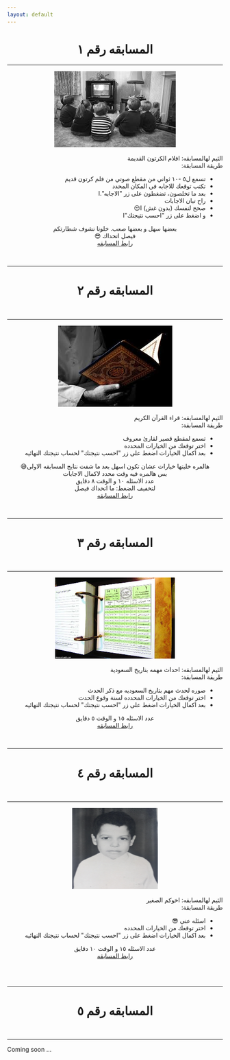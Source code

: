 ```yaml
---
layout: default
---
```


<center> <h1>المسابقه رقم ١</h1> </center>

* * *

<p align="center"> 
<img src="./media/week1/theme_1.jpeg">
</p>

<p style="text-align:center" dir="rtl">


<div dir="RTL">
الثيم لهالمسابقه: افلام الكرتون القديمة 
<br>
طريقة المسابقة:
<ul>
  <li>تسمع ل٥ -١٠ ثواني من مقطع صوتي من فلم كرتون قديم</li>
  <li>تكتب توقعك للاجابه في المكان المحدد</li>
  <li>بعد ما تخلصون، تضغطون على زر "الاجابه".ا</li>
  <li>راح تبان الاجابات</li>
  <li>صحح لنفسك (بدون غش) ا&#x1F612;</li>
  <li>و اضغط على زر "احسب نتيجتك"ا</li>
</ul> 
<p align="center"> 
بعضها سهل و بعضها صعب. خلونا نشوف شطارتكم <br>
فيصل اتحداك &#x1F60E; <br>
<a href="./quiz1.html">رابط المسابقه</a>
</p>
</div>

<br>

<hr>

<center> <h1>المسابقه رقم ٢</h1> </center>
<br>
<hr> 

<p align="center"> 
<img src="./media/week2/theme.jpeg">
</p>

<p style="text-align:center" dir="rtl">


<div dir="RTL">
الثيم لهالمسابقه: قراء القرآن الكريم
<br>
طريقة المسابقة:
<ul>
  <li>تسمع لمقطع قصير لقارئ معروف</li>
  <li>اختر توقعك من الخيارات المحدده</li>
  <li>بعد اكمال الخيارات اضغط على زر "احسب نتيجتك" لحساب نتيجتك النهائيه</li>
</ul> 
<p align="center"> 
هالمره خليتها خيارات عشان تكون اسهل بعد ما شفت نتايج المسابقه الاولى&#x1F605;<br>
بس هالمره فيه وقت محدد لاكمال الاجابات
<br>
عدد الاسئله ١٠ و الوقت ٨ دقايق
<br>
لتخفيف الضغط: ما اتحداك فيصل <br>
<a href="./quiz2.html">رابط المسابقه</a>
</p>
</div>

<br>

<hr> 

<center> <h1>المسابقه رقم ٣</h1> </center>
<br>
<hr> 

<p align="center"> 
<img src="./media/week3/theme.jpeg" width="280" height="189">
</p>

<p style="text-align:center" dir="rtl">


<div dir="RTL">
الثيم لهالمسابقه: احداث مهمه بتاريخ السعودية
<br>
طريقة المسابقة:
<ul>
  <li>صوره لحدث مهم بتاريخ السعوديه مع ذكر الحدث</li>
  <li>اختر توقعك من الخيارات المحدده لسنة وقوع الحدث</li>
  <li>بعد اكمال الخيارات اضغط على زر "احسب نتيجتك" لحساب نتيجتك النهائيه</li>
</ul> 
<p align="center"> 
عدد الاسئله ١٥ و الوقت ٥ دقايق
<br>
<a href="./quiz3.html">رابط المسابقه</a>
</p>
</div>

<br>

<hr>

<center> <h1>المسابقه رقم ٤</h1> </center>
<br>
<hr> 

<p align="center"> 
<img src="./media/week4/theme.jpeg" width="200" height="189">
</p>

<p style="text-align:center" dir="rtl">


<div dir="RTL">
الثيم لهالمسابقه: اخوكم الصغير
<br>
طريقة المسابقة:
<ul>
  <li>اسئله عني 😎</li>
  <li>اختر توقعك من الخيارات المحدده</li>
  <li>بعد اكمال الخيارات اضغط على زر "احسب نتيجتك" لحساب نتيجتك النهائيه</li>
</ul> 
<p align="center"> 
عدد الاسئله ١٥ و الوقت ١٠ دقايق
<br>
<a href="./quiz4.html">رابط المسابقه</a>
</p>
</div>

<br>

<br>

<hr>

<center> <h1>المسابقه رقم ٥</h1> </center>
<br>
<hr> 

Coming soon ...

